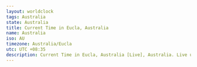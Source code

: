 ```yaml
---
layout: worldclock
tags: Australia
state: Australia
title: Current Time in Eucla, Australia
name: Australia
iso: AU
timezone: Australia/Eucla
utc: UTC +08:35
description: Current Time in Eucla, Australia [Live], Australia. Live update now time in Eucla, timezone Australia/Eucla, UTC +08:35, Country ISO code & Current Local Time.
---
```


